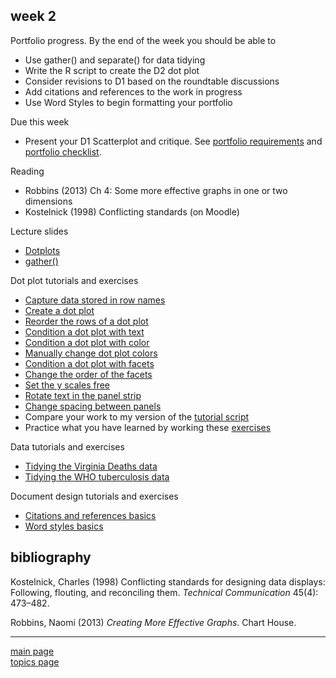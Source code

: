 
week 2
------

Portfolio progress. By the end of the week you should be able to

-   Use gather() and separate() for data tidying
-   Write the R script to create the D2 dot plot
-   Consider revisions to D1 based on the roundtable discussions
-   Add citations and references to the work in progress
-   Use Word Styles to begin formatting your portfolio

Due this week

-   Present your D1 Scatterplot and critique. See [portfolio requirements](folio-01_portfolio-requirements.md) and [portfolio checklist](folio-02_portfolio-checklist.pdf).

Reading

-   Robbins (2013) Ch 4: Some more effective graphs in one or two dimensions
-   Kostelnick (1998) Conflicting standards (on Moodle)

Lecture slides

-   [Dotplots](../slides/Le07-dot-plot-slides.pdf)
-   [gather()](../slides/Le08-illustrating-gather.pdf)

Dot plot tutorials and exercises

-   [Capture data stored in row names](tut-0701_capture-row-name-data.md)
-   [Create a dot plot](tut-0702_create-dot-plot.md)
-   [Reorder the rows of a dot plot](tut-0703_reorder-rows.md)
-   [Condition a dot plot with text](tut-0704_condition-by-text.md)
-   [Condition a dot plot with color](tut-0705_condition-by-color.md)
-   [Manually change dot plot colors](tut-0706_manual-color.md)
-   [Condition a dot plot with facets](tut-0707_condition-facets.md)
-   [Change the order of the facets](tut-0708_order-facets.md)
-   [Set the y scales free](tut-0709_free-scales.md)
-   [Rotate text in the panel strip](tut-0710_rotate-strip-text.md)
-   [Change spacing between panels](tut-0711_change-panel-spacing.md)
-   Compare your work to my version of the [tutorial script](../practiceR/tut05_dotplot-basics.R)
-   Practice what you have learned by working these [exercises](tut-0712_dotplot-exercises.md)

Data tutorials and exercises

-   [Tidying the Virginia Deaths data](tut-0801_tidying-data-01_VADeaths.md)
-   [Tidying the WHO tuberculosis data](tut-0802_tidying-data-02_who-TB.md)

Document design tutorials and exercises

-   [Citations and references basics](tut-1001_citations-references.md)
-   [Word styles basics](tut-1002_word-styles.md)

bibliography
------------

Kostelnick, Charles (1998) Conflicting standards for designing data displays: Following, flouting, and reconciling them. *Technical Communication* 45(4): 473–482.

Robbins, Naomi (2013) *Creating More Effective Graphs*. Chart House.

------------------------------------------------------------------------

[main page](../README.md)<br> [topics page](../README-by-topic.md)

